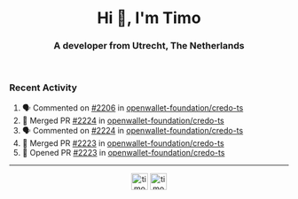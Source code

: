 <h1 align="center">Hi 👋, I'm Timo</h1>
<h3 align="center">A developer from Utrecht, The Netherlands</h3>
<br/>
<!-- https://github.com/rahuldkjain/github-profile-readme-generator --!>

<!--  <p align="left"><img src="https://github-readme-stats.vercel.app/api?username=timoglastra&show_icons=true&count_private=true&" alt="timoglastra" /></p> --!>

<!--
Github language stats
<p align="left"><img src="https://github-readme-stats.vercel.app/api/top-langs/?username=timoglastra&layout=compact" alt="timoglastra" /><p>
-->

<!-- Codestats language stats -->
<!-- <p align="left"><img src="https://codestats-readme.vercel.app/api/top-langs/?username=timoglastra&layout=compact&language_count=12" alt="timoglastra" /><p>    --!>
  
<h3>Recent Activity</h3>

<!--START_SECTION:activity-->
1. 🗣 Commented on [#2206](https://github.com/openwallet-foundation/credo-ts/issues/2206#issuecomment-2719235115) in [openwallet-foundation/credo-ts](https://github.com/openwallet-foundation/credo-ts)
2. 🎉 Merged PR [#2224](https://github.com/openwallet-foundation/credo-ts/pull/2224) in [openwallet-foundation/credo-ts](https://github.com/openwallet-foundation/credo-ts)
3. 🗣 Commented on [#2224](https://github.com/openwallet-foundation/credo-ts/pull/2224#issuecomment-2715835789) in [openwallet-foundation/credo-ts](https://github.com/openwallet-foundation/credo-ts)
4. 🎉 Merged PR [#2223](https://github.com/openwallet-foundation/credo-ts/pull/2223) in [openwallet-foundation/credo-ts](https://github.com/openwallet-foundation/credo-ts)
5. 💪 Opened PR [#2223](https://github.com/openwallet-foundation/credo-ts/pull/2223) in [openwallet-foundation/credo-ts](https://github.com/openwallet-foundation/credo-ts)
<!--END_SECTION:activity-->

---

<p align="center">
<a href="https://twitter.com/timoglastra" target="blank"><img align="center" src="https://cdn.jsdelivr.net/npm/simple-icons@3.0.1/icons/twitter.svg" alt="timoglastra" height="30" width="30" /></a>
<a href="https://linkedin.com/in/timoglastra" target="blank"><img align="center" src="https://cdn.jsdelivr.net/npm/simple-icons@3.0.1/icons/linkedin.svg" alt="timoglastra" height="30" width="30" /></a>
</p>




